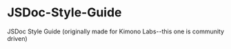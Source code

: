 JSDoc-Style-Guide
=================

JSDoc Style Guide (originally made for Kimono Labs--this one is community driven)

